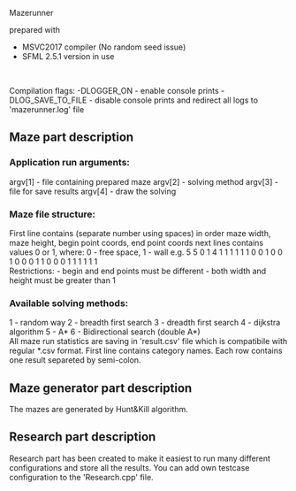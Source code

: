 Mazerunner

 prepared with
- MSVC2017 compiler (No random seed issue)
- SFML 2.5.1 version in use
<br />

Compilation flags:
-DLOGGER_ON  -  enable console prints
-DLOG_SAVE_TO_FILE  -  disable console prints
 and redirect all logs to 'mazerunner.log' file
<br />

<h2>Maze part description</h2>

<h3>


Application run arguments:</h3>
argv[1] - file containing prepared maze
argv[2] - solving method
argv[3] - file for save results <optional>
argv[4] - draw the solving <optional>
<br />

<h3>Maze file structure:
</h3>
First line contains (separate number using spaces) in order maze width, maze height, begin point coords, end point coords
next <height> lines contains <width> values 0 or 1, where: 0 - free space, 1 - wall
e.g.
5 5 0 1 4 1
1 1 1 1 1
0 0 1 0 0
1 0 0 0 1
1 0 0 0 1
1 1 1 1 1
<br/>
Restrictions:
- begin and end points must be different
- both width and height must be greater than 1

<br/>

<h3>Available solving methods:</h3>
1  -  random way
2  -  breadth first search
3  -  dreadth first search
4  -  dijkstra algorithm
5  -  A*
6  -  Bidirectional search (double A*)
<br/>
All maze run statistics are saving in 'result.csv' file which is compatibile with regular *.csv format.
First line contains category names. Each row contains one result separeted by semi-colon.

<h2>Maze generator part description</h2>
The mazes are generated by Hunt&Kill algorithm.
<br/>

<h2>Research part description</h2>
Research part has been created to make it easiest to run many different configurations and store all the results.
You can add own testcase configuration to the 'Research.cpp' file.
